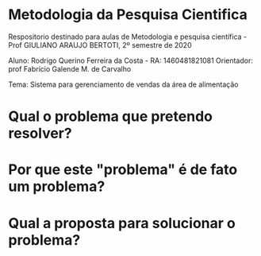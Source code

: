 # Metodologia da Pesquisa Cientifica
Respositorio destinado para aulas de Metodologia e pesquisa científica - Prof GIULIANO ARAUJO BERTOTI, 2º semestre de 2020

Aluno: Rodrigo Querino Ferreira da Costa - RA: 1460481821081
Orientador: prof Fabrício Galende M. de Carvalho

Tema: Sistema para gerenciamento de vendas da área de alimentação


# Qual o problema que pretendo resolver?




# Por que este "problema" é de fato um problema?




# Qual a proposta para solucionar o problema?
